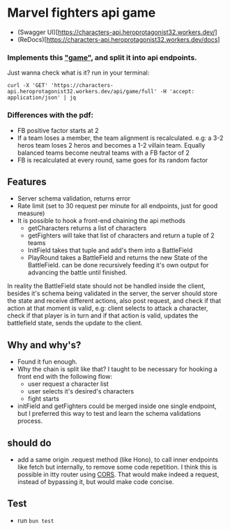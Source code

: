# Marvel fighters api game
- (Swagger UI)[https://characters-api.heroprotagonist32.workers.dev/]
- (ReDocs)[https://characters-api.heroprotagonist32.workers.dev/docs]
### Implements this ["game"](./specs/implementation.pdf), and split it into api endpoints.

Just wanna check what is it? run in your terminal:
```
curl -X 'GET' 'https://characters-api.heroprotagonist32.workers.dev/api/game/full' -H 'accept: application/json' | jq
 ```

### Differences with the pdf:
- FB positive factor starts at 2
- If a team loses a member, the team alignment is recalculated. e.g: a 3-2 heros team loses 2 heros and becomes a 1-2 villain team. Equally balanced teams become neutral teams with a FB factor of 2
- FB is recalculated at every round, same goes for its random factor

## Features
- Server schema validation, returns error
- Rate limit (set to 30 request per minute for all endpoints, just for good measure)
- It is possible to hook a front-end chaining the api methods
    - getCharacters returns a list of characters
    - getFighters will take that list of characters and return a tuple of 2 teams
    - InitField takes that tuple and add's them into a BattleField
    - PlayRound takes a BattleField and returns the new State of the BattleField. can be done recursively feeding it's own output for advancing the battle until finished.

In reality the BattleField state should not be handled inside the client, besides it's schema being validated in the server, the server should store the state and receive different actions, also post request, and check if that action at that moment is valid, e.g: client selects to attack a character, check if that player is in turn and if that action is valid, updates the battlefield state, sends the update to the client.   

## Why and why's?
- Found it fun enough. 
- Why the chain is split like that? I taught to be necessary for hooking a front end with the following flow:
    - user request a character list
    - user selects it's desired's characters
    - fight starts
- initField and getFighters could be merged inside one single endpoint, but I preferred this way to test and learn the schema validations process.

## should do
- add a same origin .request method (like Hono), to call inner endpoints like fetch but internally, to remove some code repetition. I think this is possible in itty router using [CORS](https://itty.dev/itty-router/cors). That would make indeed a request, instead of bypassing it, but would make code concise.

## Test
- run ```bun test```